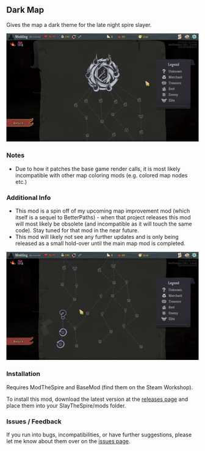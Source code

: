 ## Dark Map

Gives the map a dark theme for the late night spire slayer.

![Screenshot](github/screenshot.png)

### Notes
* Due to how it patches the base game render calls, it is most likely incompatible with other map coloring mods (e.g. colored map nodes etc.)

### Additional Info
* This mod is a spin off of my upcoming map improvement mod (which itself is a sequel to BetterPaths) - when that project releases this mod will most likely be obsolete (and incompatible as it will touch the same code). Stay tuned for that mod in the near future.
* This mod will likely not see any further updates and is only being released as a small hold-over until the main map mod is completed.

![Screenshot](github/screenshot2.png)

### Installation

Requires ModTheSpire and BaseMod (find them on the Steam Workshop).

To install this mod, download the latest version at the [releases page](https://github.com/casey-c/DarkMap/releases) and place them into your SlayTheSpire/mods folder.

### Issues / Feedback

If you run into bugs, incompatibilities, or have further suggestions, please let me know about them over on the [issues page](https://github.com/casey-c/DarkMap/issues).
